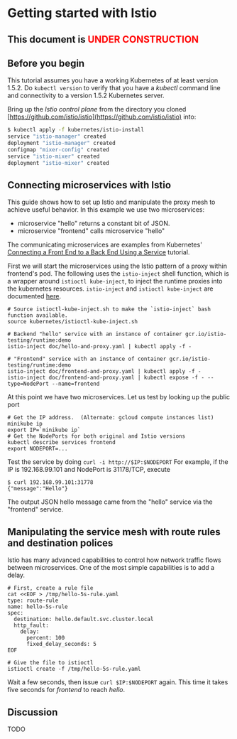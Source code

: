 # Getting started with Istio

## This document is <span style="color:red">UNDER CONSTRUCTION</span>

## Before you begin

This tutorial assumes you have a working Kubernetes of at least version 1.5.2.  Do `kubectl version` to verify
that you have a _kubectl_ command line and connectivity to a version 1.5.2 Kubernetes server.

Bring up the *Istio control plane* from the directory you cloned [https://github.com/istio/istio](https://github.com/istio/istio) into:

```bash
$ kubectl apply -f kubernetes/istio-install
service "istio-manager" created
deployment "istio-manager" created
configmap "mixer-config" created
service "istio-mixer" created
deployment "istio-mixer" created
```

## Connecting microservices with Istio

This guide shows how to set up Istio and manipulate the proxy mesh to achieve useful behavior.
In this example we use two microservices:

* microservice "hello" returns a constant bit of JSON.
* microservice "frontend" calls microservice "hello"

The communicating microservices are examples from Kubernetes'
[Connecting a Front End to a Back End Using a Service](https://kubernetes.io/docs/tutorials/connecting-apps/connecting-frontend-backend/) tutorial.

First we will start the microservices using the Istio pattern of a
proxy within frontend's pod. The following uses the `istio-inject` shell
function, which is a wrapper around `istioctl kube-inject`, to inject
the runtime proxies into the kubernetes resources. `istio-inject` and
`istioctl kube-inject` are documented [here](https://github.com/istio/istio/blob/master/doc/istioctl.md#kube-inject).


```
# Source istioctl-kube-inject.sh to make the `istio-inject` bash function available.
source kubernetes/istioctl-kube-inject.sh

# Backend "hello" service with an instance of container gcr.io/istio-testing/runtime:demo
istio-inject doc/hello-and-proxy.yaml | kubectl apply -f -

# "Frontend" service with an instance of container gcr.io/istio-testing/runtime:demo
istio-inject doc/frontend-and-proxy.yaml | kubectl apply -f -
istio-inject doc/frontend-and-proxy.yaml | kubectl expose -f - --type=NodePort --name=frontend

```

<!---
Note that to stand up the frontend without Istio, we can do
kubectl run frontend --image=gcr.io/google-samples/hello-frontend:1.0 --port=8080 --overrides='{ "apiVersion": "extensions/v1beta1", "spec": { "containers": { "lifecycle": { "preStop": { "exec": { "command": ["/usr/sbin/nginx","-s","quit"] } } } } } }'
# or
kubectl run front-no-istio --image=gcr.io/google-samples/hello-frontend:1.0 --port=80
# and then
kubectl expose deployment front-no-istio --type=NodePort --name=frontend-no-istio
kubectl describe services frontend-no-istio
-->

At this point we have two microservices.  Let us test by looking up the public port

```
# Get the IP address.  (Alternate: gcloud compute instances list)
minikube ip
export IP=`minikube ip`
# Get the NodePorts for both original and Istio versions
kubectl describe services frontend
export NODEPORT=...
```

Test the service by doing `curl -i http://$IP:$NODEPORT`  For example, if the IP is 192.168.99.101 and NodePort is 31178/TCP, execute

```
$ curl 192.168.99.101:31778
{"message":"Hello"}
```

The output JSON hello message came from the "hello" service via the "frontend" service.

## Manipulating the service mesh with route rules and destination polices

Istio has many advanced capabilities to control how network traffic flows between microservices.  One of the
most simple capabilities is to add a delay.

```
# First, create a rule file
cat <<EOF > /tmp/hello-5s-rule.yaml
type: route-rule
name: hello-5s-rule
spec:
  destination: hello.default.svc.cluster.local
  http_fault:
    delay:
      percent: 100
      fixed_delay_seconds: 5
EOF

# Give the file to istioctl
istioctl create -f /tmp/hello-5s-rule.yaml
```

Wait a few seconds, then issue `curl $IP:$NODEPORT` again.  This time it takes five seconds for *frontend* to reach *hello*.


## Discussion

TODO
